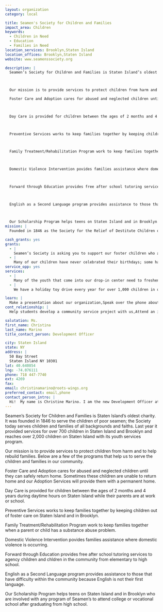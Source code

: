 ```yaml
---
layout: organization
category: local

title: Seamen's Society for Children and Families
impact_area: Children
keywords: 
  - Children in Need
  - Education
  - Families in Need
location_services: Brooklyn,Staten Island
location_offices: Brooklyn,Staten Island
website: www.seamenssociety.org

description: |
  Seamen’s Society for Children and Families is Staten Island’s oldest charity.  It was founded in 1846 to serve the children of poor seamen; the Society today serves children and families of all backgrounds and faiths. Last year it provided services for over 700 children in Staten Island and Brooklyn and reaches over 2,000 children on Staten Island with its youth services program.

  

  Our mission is to provide services to protect children from harm and to help rebuild families.  Below are a few of the programs that help us to serve the children and families in our community. 

  Foster Care and Adoption cares for abused and neglected children until they can safely return home.  Sometimes these children are unable to return home and our Adoption Services will provide them with a permanent home.

  

  Day Care is provided for children between the ages of 2 months and 4 years during daytime hours on Staten Island while their parents are at work or school.

  

  Preventive Services works to keep families together by keeping children out of foster care on Staten Island and in Brooklyn.

  

  Family Treatment/Rehabilitation Program work to keep families together when a parent or child has a substance abuse problem.

  

  Domestic Violence Intervention povides families assistance where domestic violence is occurring.

  

  Forward through Education provides free after school tutoring services to agency children and chldren in the community from elementary to high school.

  

  English as a Second Language program provides assistance to those that have difficulty within the community because English is not their first language.

  

  Our Scholarship Program helps teens on Staten Island and in Brooklyn who are involved with any program of Seamen’s to attend college or vocational school after graduating from high school.
mission: |
  Founded in 1846 as the Society for the Relief of Destitute Children of Seamen, the agency's original mission was to care for the children and widows of sailors who were killed at sea. Today, Seamen's Society for Children and Families is a comprehensive social service agency serving over 7,500 children and families in Staten Island and Brooklyn. 

cash_grants: yes
grants: 
  - |
    Seamen’s Society is asking you to support our foster children who are removed from their homes because their parents are unable to take care of them in a safe manner.  Many of these children are placed with relatives but often with total strangers who serve as their foster parents. When the children are moved from home to home, they often move without their belongings. A grant of $750 would enable us to buy 50 comfort bags at $15.00 each and fill them with a soft blanket, book, and toy to distribute amongst our most needy children.
  - |
    Many of our children have never celebrated their birthdays; some have never received a birthday card, which we all take for granted.  We do not want our children to feel forgotten.  A grant of $500.00 would enable us to buy birthday cards, envelopes and postage to send out and put a smile on a child’s face. There are also opportunities to sponsor monthly birthday parties for $200 that includes pizza, drinks, cupcakes and craft activity.
service_opp: yes
services: 
  - |
    Many of the youth that come into our drop-in center need to freshen up. A collection of health care items such as toothpaste, toothbrushes, soap, deodorant, and hand cream can be very helpful.  For more information, please contact me.
  - |
    We have a holiday toy drive every year for over 1,000 children in our programs on Staten Island and in Brooklyn.  We try to give every child in our programs a gift for the holidays.  For more information, please contact me.

learn: |
  Make a presentation about our organization,Speak over the phone about our work
cont_relationship: |
  Help students develop a community service project with us,Attend an in-school Check Award Assembly if we receive a grant,Help students tell local newspapers and media about their grant and/or project with us,Collect pennies during the Penny Harvest next fall

salutation: Ms.
first_name: Christina
last_name: Marino
title_contact_person: Development Officer

city: Staten Island
state: NY
address: |
  50 Bay Street  
  Staten Island NY 10301
lat: 40.640854
lng: -74.076111
phone: 718 447-7740
ext: 4269
fax: 
email: christinamarino@roots-wings.org
preferred_contact: email,phone
contact_person_intro: |
  Hi!  My name is Christine Marino. I am the new Development Officer at Seamen's.  I have been working for Seamen’s since January 2009 and I love my job. For the last 14 years, I worked for the largest youth organization in the city. I worked with children and adults in the education field as well as going out in the community and raising money.  My job today is similar as I am responsible for going out in the community and telling people about the Society and the good things that we do as well as raising money through special events.  I know that for the past few years Seamen’s has been very fortunate in receiving support from Common Cents and the Penny Harvest for our projects and for putting smiles on the faces of the children in our care for which I thank you. I look forward to speaking with you when you call.
---
```

Seamen’s Society for Children and Families is Staten Island’s oldest charity.  It was founded in 1846 to serve the children of poor seamen; the Society today serves children and families of all backgrounds and faiths. Last year it provided services for over 700 children in Staten Island and Brooklyn and reaches over 2,000 children on Staten Island with its youth services program.



Our mission is to provide services to protect children from harm and to help rebuild families.  Below are a few of the programs that help us to serve the children and families in our community. 

Foster Care and Adoption cares for abused and neglected children until they can safely return home.  Sometimes these children are unable to return home and our Adoption Services will provide them with a permanent home.



Day Care is provided for children between the ages of 2 months and 4 years during daytime hours on Staten Island while their parents are at work or school.



Preventive Services works to keep families together by keeping children out of foster care on Staten Island and in Brooklyn.



Family Treatment/Rehabilitation Program work to keep families together when a parent or child has a substance abuse problem.



Domestic Violence Intervention povides families assistance where domestic violence is occurring.



Forward through Education provides free after school tutoring services to agency children and chldren in the community from elementary to high school.



English as a Second Language program provides assistance to those that have difficulty within the community because English is not their first language.



Our Scholarship Program helps teens on Staten Island and in Brooklyn who are involved with any program of Seamen’s to attend college or vocational school after graduating from high school.